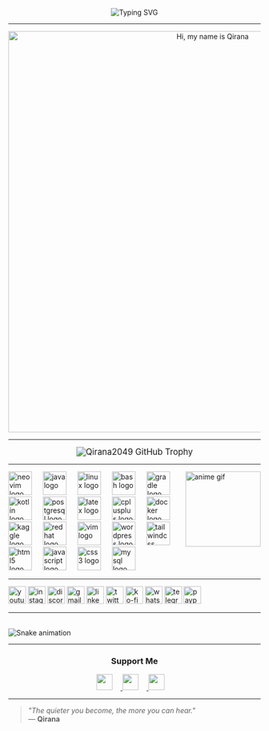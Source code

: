 <p align="center">
  <img
    src="https://readme-typing-svg.herokuapp.com?font=Fira+Code&size=39&duration=4000&pause=1000&color=FF69B4&center=true&vCenter=true&width=1000&height=80&lines=%F0%9F%A4%96+I'm+Qirana;🤖machine+%F0%9F%8C%B1learning+%F0%9F%A7%A0developer+%F0%9F%9B%A1%EF%B8%8Fpentest+%F0%9F%94%8Denthusiast+%F0%9F%92%BBfull-stack+%F0%9F%8C%90developer"
    alt="Typing SVG"
  />
</p>


---

<p align="center">
  <img 
    src="https://media1.giphy.com/media/v1.Y2lkPTc5MGI3NjExbG05Y21jcG13bXloMzd6bGdja3Bza2p6bHVtZWFnNDdnZmtpOXdpOSZlcD12MV9pbnRlcm5hbF9naWZfYnlfaWQmY3Q9Zw/yWks1AKUIldwKNHOxT/giphy.gif" 
    alt="Hi, my name is Qirana" 
    width="800" 
  />
</p>


---

<p align="center">
  <img src="https://github-trophies.vercel.app/?username=Qirana2049&theme=radical&no-frame=true&no-bg=true&margin-w=20&column=6" alt="Qirana2049 GitHub Trophy" style="zoom:1.2;" />
</p>



---
<img 
  align="right" 
  height="150" 
  src="https://i.pinimg.com/originals/c4/98/7d/c4987d0df7dc63e83f8d65a9f1f8ac30.gif"  
  alt="anime gif" 
/>


<div align="left">
  <img src="https://cdn.simpleicons.org/neovim/57A143" height="47" alt="neovim logo" />
  <img width="14" />
  <img src="https://cdn.jsdelivr.net/gh/devicons/devicon/icons/java/java-original.svg" height="47" alt="java logo" />
  <img width="14" />
  <img src="https://cdn.jsdelivr.net/gh/devicons/devicon/icons/linux/linux-original.svg" height="47" alt="linux logo" />
  <img width="14" />
  <img src="https://cdn.simpleicons.org/gnubash/4EAA25" height="47" alt="bash logo" />
  <img width="14" />
  <img src="https://cdn.jsdelivr.net/gh/devicons/devicon/icons/gradle/gradle-original.svg" height="47" alt="gradle logo" />
  <img width="14" />
  <img src="https://cdn.jsdelivr.net/gh/devicons/devicon/icons/kotlin/kotlin-original.svg" height="47" alt="kotlin logo" />
  <img width="14" />
  <img src="https://cdn.jsdelivr.net/gh/devicons/devicon/icons/postgresql/postgresql-original.svg" height="47" alt="postgresql logo" />
  <img width="14" />
  <img src="https://cdn.jsdelivr.net/gh/devicons/devicon/icons/latex/latex-original.svg" height="47" alt="latex logo" />
  <img width="14" />
  <img src="https://cdn.jsdelivr.net/gh/devicons/devicon/icons/cplusplus/cplusplus-original.svg" height="47" alt="cplusplus logo" />
  <img width="14" />
  <img src="https://cdn.simpleicons.org/docker/2496ED" height="47" alt="docker logo" />
  <img width="14" />
  <img src="https://cdn.simpleicons.org/kaggle/20BEFF" height="47" alt="kaggle logo" />
  <img width="14" />
  <img src="https://cdn.simpleicons.org/redhat/EE0000" height="47" alt="redhat logo" />
  <img width="14" />
  <img src="https://cdn.simpleicons.org/vim/019733" height="47" alt="vim logo" />
  <img width="14" />
  <img src="https://cdn.simpleicons.org/wordpress/21759B" height="47" alt="wordpress logo" />
  <img width="14" />
  <img src="https://cdn.simpleicons.org/tailwindcss/06B6D4" height="47" alt="tailwindcss logo" />
  <img width="14" />
  <img src="https://cdn.simpleicons.org/html5/E34F26" height="47" alt="html5 logo" />
  <img width="14" />
  <img src="https://cdn.simpleicons.org/javascript/F7DF1E" height="47" alt="javascript logo" />
  <img width="14" />
  <img src="https://cdn.jsdelivr.net/gh/devicons/devicon/icons/css3/css3-original.svg" height="47" alt="css3 logo" />
  <img width="14" />
  <img src="https://cdn.jsdelivr.net/gh/devicons/devicon/icons/mysql/mysql-original.svg" height="47" alt="mysql logo" />
</div>

---

<div align="left">
  <img src="https://img.shields.io/static/v1?message=Youtube&logo=youtube&label=&color=FF0000&logoColor=white&labelColor=&style=for-the-badge" height="35" alt="youtube logo" />
  <img src="https://img.shields.io/static/v1?message=Instagram&logo=instagram&label=&color=E4405F&logoColor=white&labelColor=&style=for-the-badge" height="35" alt="instagram logo" />
  <img src="https://img.shields.io/static/v1?message=Discord&logo=discord&label=&color=7289DA&logoColor=white&labelColor=&style=for-the-badge" height="35" alt="discord logo" />
  <img src="https://img.shields.io/static/v1?message=Gmail&logo=gmail&label=&color=D14836&logoColor=white&labelColor=&style=for-the-badge" height="35" alt="gmail logo" />
  <img src="https://img.shields.io/static/v1?message=LinkedIn&logo=linkedin&label=&color=0077B5&logoColor=white&labelColor=&style=for-the-badge" height="35" alt="linkedin logo" />
  <img src="https://img.shields.io/static/v1?message=Twitter&logo=twitter&label=&color=1DA1F2&logoColor=white&labelColor=&style=for-the-badge" height="35" alt="twitter logo" />
  <img src="https://img.shields.io/static/v1?message=Ko-fi&logo=ko-fi&label=&color=F16061&logoColor=white&labelColor=&style=for-the-badge" height="35" alt="ko-fi logo" />
  <img src="https://img.shields.io/static/v1?message=Whatsapp&logo=whatsapp&label=&color=25D366&logoColor=white&labelColor=&style=for-the-badge" height="35" alt="whatsapp logo" />
  <img src="https://img.shields.io/static/v1?message=Telegram&logo=telegram&label=&color=2CA5E0&logoColor=white&labelColor=&style=for-the-badge" height="35" alt="telegram logo" />
  <img src="https://img.shields.io/static/v1?message=PayPal&logo=paypal&label=&color=00457C&logoColor=white&labelColor=&style=for-the-badge" height="35" alt="paypal logo" />
</div>

---

<br clear="both" />

<img src="https://raw.githubusercontent.com/Qirana2049/Qirana2049/output/snake.svg" alt="Snake animation" />


---



<h3 align="center">Support Me</h3>

<p align="center">
  <a href="https://ko-fi.com/sushil_" target="_blank">
    <img src="https://img.shields.io/badge/Ko--fi-343B45?logo=kofi&logoColor=Black" height="32" style="margin-right: 16px" />
  </a>
  <a href="https://paypal.me/paypall" target="_blank">
    <img src="https://img.shields.io/badge/PayPal-00457C?style=flat&logo=paypal&logoColor=white" height="32" style="margin-right: 16px" />
  </a>
  <a href="https://buymeacoffee.com/coffe" target="_blank">
    <img src="https://img.shields.io/badge/Buy%20Me%20a%20Coffee-fde047?style=flat&logo=buy-me-a-coffee&logoColor=white" height="32" style="margin-right: 16px" />
  </a>
</p>

---

> _"The quieter you become, the more you can hear."_  
> — **Qirana**

